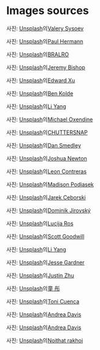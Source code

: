 # Images sources

사진: <a href="https://unsplash.com/ko/%EC%82%AC%EC%A7%84/%EB%B0%A4%EC%97%90%EB%8A%94-%EC%82%B0%EC%97%90-%EB%8F%94-%ED%85%90%ED%8A%B8-3tXhHMFvNc4?utm_content=creditCopyText&utm_medium=referral&utm_source=unsplash">Unsplash</a>의<a href="https://unsplash.com/ko/@valerysysoev?utm_content=creditCopyText&utm_medium=referral&utm_source=unsplash">Valery Sysoev</a>

사진: <a href="https://unsplash.com/ko/%EC%82%AC%EC%A7%84/%ED%9A%8C%EC%83%89-%EA%B8%88%EC%86%8D-%EC%A7%91%EA%B2%8C%EC%99%80-%EB%B6%88%EC%97%90-%EA%B5%AC%EC%9A%B4-%EA%B3%A0%EA%B8%B0-jeiqzOgwwKU?utm_content=creditCopyText&utm_medium=referral&utm_source=unsplash">Unsplash</a>의<a href="https://unsplash.com/ko/@plhrmnn?utm_content=creditCopyText&utm_medium=referral&utm_source=unsplash">Paul Hermann</a>

사진: <a href="https://unsplash.com/ko/%EC%82%AC%EC%A7%84/%EA%B3%A0%EA%B8%B0%EC%99%80-%EC%95%BC%EC%B1%84%EB%A5%BC-%EA%B3%81%EB%93%A4%EC%9D%B8-%EA%B7%B8%EB%A6%B4-0BpPdfrWR6s?utm_content=creditCopyText&utm_medium=referral&utm_source=unsplash">Unsplash</a>의<a href="https://unsplash.com/ko/@bralro?utm_content=creditCopyText&utm_medium=referral&utm_source=unsplash">BRALRO</a>

사진: <a href="https://unsplash.com/ko/%EC%82%AC%EC%A7%84/%ED%95%9C-%EC%82%AC%EB%9E%8C%EC%9D%B4-%EA%B7%B8%EB%A6%B4%EC%97%90%EC%84%9C-%EC%9D%8C%EC%8B%9D%EC%9D%84-%EC%9A%94%EB%A6%AC%ED%95%98%EA%B3%A0-%EC%9E%88%EC%8A%B5%EB%8B%88%EB%8B%A4-ifyCg2yVOSk?utm_content=creditCopyText&utm_medium=referral&utm_source=unsplash">Unsplash</a>의<a href="https://unsplash.com/ko/@jeremybishop?utm_content=creditCopyText&utm_medium=referral&utm_source=unsplash">Jeremy Bishop</a>

사진: <a href="https://unsplash.com/ko/%EC%82%AC%EC%A7%84/%ED%9D%B0%EC%83%89%EA%B3%BC-%EB%B9%A8%EA%B0%84%EC%83%89-%EA%BD%83-%EC%84%B8%EB%9D%BC%EB%AF%B9-%EC%A0%91%EC%8B%9C%EC%97%90-%EC%96%87%EA%B2%8C-%EC%8D%AC-%ED%86%A0%EB%A7%88%ED%86%A0-v7O2vW63A2c?utm_content=creditCopyText&utm_medium=referral&utm_source=unsplash">Unsplash</a>의<a href="https://unsplash.com/ko/@blurjoy?utm_content=creditCopyText&utm_medium=referral&utm_source=unsplash">Edward Xu</a>

사진: <a href="https://unsplash.com/ko/%EC%82%AC%EC%A7%84/%ED%96%87%EB%B3%95%EC%9D%B4-%EC%9E%98-%EB%93%9C%EB%8A%94-%EB%8B%AC%EA%B1%80%EC%9D%84-%EA%B3%81%EB%93%A4%EC%9D%B8-%EB%B9%B5%EC%9D%B4-%ED%9D%B0%EC%83%89-%EC%84%B8%EB%9D%BC%EB%AF%B9-%EC%A0%91%EC%8B%9C%EC%97%90-%EB%8B%B4%EA%B2%A8-%EB%82%98%EC%98%B5%EB%8B%88%EB%8B%A4-FFqNATH27EM?utm_content=creditCopyText&utm_medium=referral&utm_source=unsplash">Unsplash</a>의<a href="https://unsplash.com/ko/@benkolde?utm_content=creditCopyText&utm_medium=referral&utm_source=unsplash">Ben Kolde</a>

사진: <a href="https://unsplash.com/ko/%EC%82%AC%EC%A7%84/%EA%B0%88%EC%83%89-%EB%82%98%EB%AC%B4-%EB%8F%84%EB%A7%88%EC%97%90-%EA%B2%80%EC%9D%80-%EC%9A%94%EB%A6%AC-%EB%83%84%EB%B9%84-ZlveB8hwj4c?utm_content=creditCopyText&utm_medium=referral&utm_source=unsplash">Unsplash</a>의<a href="https://unsplash.com/ko/@ly0ns?utm_content=creditCopyText&utm_medium=referral&utm_source=unsplash">Li Yang</a>

사진: <a href="https://unsplash.com/ko/%EC%82%AC%EC%A7%84/%EB%B0%94%EB%8B%A5%EC%97%90-%EB%88%84%EC%9B%8C%EC%9E%88%EB%8A%94-%EC%84%B1%EC%9D%B8-%EA%B3%A8%EB%93%9C-%EA%B3%A8%EB%93%A0-%EB%A6%AC%ED%8A%B8%EB%A6%AC%EB%B2%84-t7wwffh6x8E?utm_content=creditCopyText&utm_medium=referral&utm_source=unsplash">Unsplash</a>의<a href="https://unsplash.com/ko/@oxendine_?utm_content=creditCopyText&utm_medium=referral&utm_source=unsplash">Michael Oxendine</a>

사진: <a href="https://unsplash.com/ko/%EC%82%AC%EC%A7%84/%EB%B6%88%ED%83%80%EB%8A%94-%EC%BA%A0%ED%94%84-%ED%8C%8C%EC%9D%B4%EC%96%B4-%EC%82%AC%EC%A7%84-rLm4Wq96h_0?utm_content=creditCopyText&utm_medium=referral&utm_source=unsplash">Unsplash</a>의<a href="https://unsplash.com/ko/@chuttersnap?utm_content=creditCopyText&utm_medium=referral&utm_source=unsplash">CHUTTERSNAP</a>

사진: <a href="https://unsplash.com/ko/%EC%82%AC%EC%A7%84/%EB%B6%88%EC%97%90-%ED%95%98%EC%96%80-%EB%A9%B4%EB%B4%89-ooY98n6dUpc?utm_content=creditCopyText&utm_medium=referral&utm_source=unsplash">Unsplash</a>의<a href="https://unsplash.com/ko/@nadyeldems?utm_content=creditCopyText&utm_medium=referral&utm_source=unsplash">Dan Smedley</a>

사진: <a href="https://unsplash.com/ko/%EC%82%AC%EC%A7%84/%EC%95%BC%EA%B0%84-%ED%99%94%EC%9E%AC-%ED%81%B4%EB%A1%9C%EC%A6%88%EC%97%85-%EC%82%AC%EC%A7%84-7qjqQjt7zXQ?utm_content=creditCopyText&utm_medium=referral&utm_source=unsplash">Unsplash</a>의<a href="https://unsplash.com/ko/@joshuanewton?utm_content=creditCopyText&utm_medium=referral&utm_source=unsplash">Joshua Newton</a>

사진: <a href="https://unsplash.com/ko/%EC%82%AC%EC%A7%84/%ED%99%94%EB%8D%95%EC%97%90-%EB%A7%88%EC%8B%9C%EB%A9%9C%EB%A1%9C%EC%9D%98-%EC%84%A0%ED%83%9D%EC%A0%81-%EC%B4%88%EC%A0%90-%EC%82%AC%EC%A7%84-YndHL7gQIJE?utm_content=creditCopyText&utm_medium=referral&utm_source=unsplash">Unsplash</a>의<a href="https://unsplash.com/ko/@lc_photography?utm_content=creditCopyText&utm_medium=referral&utm_source=unsplash">Leon Contreras</a>

사진: <a href="https://unsplash.com/ko/%EC%82%AC%EC%A7%84/%EB%B0%A9%EC%97%90-%EC%B9%A8%EB%8C%80-%EB%AA%87-%EA%B0%9C-fIIrP5HZWLs?utm_content=creditCopyText&utm_medium=referral&utm_source=unsplash">Unsplash</a>의<a href="https://unsplash.com/ko/@madi_pojo?utm_content=creditCopyText&utm_medium=referral&utm_source=unsplash">Madison Podjasek</a>

사진: <a href="https://unsplash.com/ko/%EC%82%AC%EC%A7%84/%EC%84%9C%EB%9E%8D%EC%97%90-%EC%9E%88%EB%8A%94-%EC%9D%80%EC%8B%9D%EA%B8%B0-yw3UaP-5ybM?utm_content=creditCopyText&utm_medium=referral&utm_source=unsplash">Unsplash</a>의<a href="https://unsplash.com/ko/@jarson?utm_content=creditCopyText&utm_medium=referral&utm_source=unsplash">Jarek Ceborski</a>

사진: <a href="https://unsplash.com/ko/%EC%82%AC%EC%A7%84/%ED%85%90%ED%8A%B8-%EC%95%88%EC%97%90-%EB%88%84%EC%9B%8C-%EC%82%B0%EC%9D%84-%EB%82%B4%EB%A0%A4%EB%8B%A4%EB%B3%B4%EB%8A%94-%EC%82%AC%EB%9E%8C-re2LZOB2XvY?utm_content=creditCopyText&utm_medium=referral&utm_source=unsplash">Unsplash</a>의<a href="https://unsplash.com/ko/@dominik_jirovsky?utm_content=creditCopyText&utm_medium=referral&utm_source=unsplash">Dominik Jirovský</a>

사진: <a href="https://unsplash.com/ko/%EC%82%AC%EC%A7%84/%ED%9D%B0-%EB%93%9C%EB%A0%88%EC%8A%A4%EB%A5%BC-%EC%9E%85%EA%B3%A0-%EC%9E%88%EB%8A%94-%EC%97%AC%EC%9E%90-MlCaPR4UTSw?utm_content=creditCopyText&utm_medium=referral&utm_source=unsplash">Unsplash</a>의<a href="https://unsplash.com/ko/@lucija_ros?utm_content=creditCopyText&utm_medium=referral&utm_source=unsplash">Lucija Ros</a>

사진: <a href="https://unsplash.com/ko/%EC%82%AC%EC%A7%84/%ED%91%B8%EB%A5%B8-%EB%82%98%EB%AC%B4-%EA%B7%BC%EC%B2%98%EC%9D%98-%EC%98%A4%EB%A0%8C%EC%A7%80-%EC%BA%A0%ED%95%91-%ED%85%90%ED%8A%B8-y8Ngwq34_Ak?utm_content=creditCopyText&utm_medium=referral&utm_source=unsplash">Unsplash</a>의<a href="https://unsplash.com/ko/@scottagoodwill?utm_content=creditCopyText&utm_medium=referral&utm_source=unsplash">Scott Goodwill</a>

사진: <a href="https://unsplash.com/ko/%EC%82%AC%EC%A7%84/%EC%82%B0%EC%9D%84-%EB%B0%B0%EA%B2%BD%EC%9C%BC%EB%A1%9C-%EB%93%A4%ED%8C%90%EC%97%90-%EC%84%A4%EC%B9%98%EB%90%9C-%ED%85%90%ED%8A%B8-HpNcXyMfYzw?utm_content=creditCopyText&utm_medium=referral&utm_source=unsplash">Unsplash</a>의<a href="https://unsplash.com/ko/@ly0ns?utm_content=creditCopyText&utm_medium=referral&utm_source=unsplash">Li Yang</a>

사진: <a href="https://unsplash.com/ko/%EC%82%AC%EC%A7%84/%EC%A3%BC%ED%99%A9%EC%83%89-%EC%95%BC%EC%99%B8-%ED%85%90%ED%8A%B8-wTVr4HR4SBI?utm_content=creditCopyText&utm_medium=referral&utm_source=unsplash">Unsplash</a>의<a href="https://unsplash.com/ko/@plasticmind?utm_content=creditCopyText&utm_medium=referral&utm_source=unsplash">Jesse Gardner</a>

사진: <a href="https://unsplash.com/ko/%EC%82%AC%EC%A7%84/%EB%B0%A4%EC%97%90%EB%8A%94-%ED%95%9C-%EB%AC%B4%EB%A6%AC%EC%9D%98-%ED%85%90%ED%8A%B8%EA%B0%80-%EB%B6%88%EC%9D%84-%EB%B0%9D%ED%98%94%EC%8A%B5%EB%8B%88%EB%8B%A4-rPrtQyp2Hno?utm_content=creditCopyText&utm_medium=referral&utm_source=unsplash">Unsplash</a>의<a href="https://unsplash.com/ko/@loverhythm?utm_content=creditCopyText&utm_medium=referral&utm_source=unsplash">Justin Zhu</a>

사진: <a href="https://unsplash.com/ko/%EC%82%AC%EC%A7%84/%EA%B7%B8%EB%A3%B9-%EC%96%91%EA%B3%A0%EA%B8%B0-%EB%A8%B9%EB%8A%94-%EC%9E%94%EB%94%94-KjLD6XBNWek?utm_content=creditCopyText&utm_medium=referral&utm_source=unsplash">Unsplash</a>의<a href="https://unsplash.com/ko/@liz99?utm_content=creditCopyText&utm_medium=referral&utm_source=unsplash">童 彤</a>

사진: <a href="https://unsplash.com/ko/%EC%82%AC%EC%A7%84/%EB%B6%84%ED%99%8D%EC%83%89-%ED%8C%BD%EC%B0%BD%EC%8B%9D-%ED%94%8C%EB%9D%BC%EB%B0%8D%EA%B3%A0%EC%99%80-%EB%85%B9%EC%83%89-%ED%8C%BD%EC%B0%BD%EC%8B%9D-%EB%B0%98%EC%A7%80-55MySYrKf5w?utm_content=creditCopyText&utm_medium=referral&utm_source=unsplash">Unsplash</a>의<a href="https://unsplash.com/ko/@tonicuenca?utm_content=creditCopyText&utm_medium=referral&utm_source=unsplash">Toni Cuenca</a>

사진: <a href="https://unsplash.com/ko/%EC%82%AC%EC%A7%84/%EC%B9%A8%EB%8C%80%EC%97%90-%ED%9D%B0%EC%83%89-%EC%B9%A8%EB%8C%80-%EB%A6%B0%EB%84%A8-TqvycjCsI6A?utm_content=creditCopyText&utm_medium=referral&utm_source=unsplash">Unsplash</a>의<a href="https://unsplash.com/ko/@andreaedavis?utm_content=creditCopyText&utm_medium=referral&utm_source=unsplash">Andrea Davis</a>

사진: <a href="https://unsplash.com/ko/%EC%82%AC%EC%A7%84/%EA%B0%88%EC%83%89-%EB%82%98%EB%AC%B4-%ED%85%8C%EC%9D%B4%EB%B8%94-%EC%98%86%EC%97%90-%ED%9D%B0%EC%83%89-%EC%86%8C%ED%8C%8C-nbI8gqbBaHo?utm_content=creditCopyText&utm_medium=referral&utm_source=unsplash">Unsplash</a>의<a href="https://unsplash.com/ko/@andreaedavis?utm_content=creditCopyText&utm_medium=referral&utm_source=unsplash">Andrea Davis</a>

사진: <a href="https://unsplash.com/ko/%EC%82%AC%EC%A7%84/%ED%9D%B0-%EB%B2%BD%EC%97%90-%EC%9E%A5%EC%B0%A9-%EB%90%9C-%EC%8B%A4%EB%B2%84-%EC%83%A4%EC%9B%8C-%ED%97%A4%EB%93%9C-gikFNjNd1iM?utm_content=creditCopyText&utm_medium=referral&utm_source=unsplash">Unsplash</a>의<a href="https://unsplash.com/ko/@noithatrakhoi?utm_content=creditCopyText&utm_medium=referral&utm_source=unsplash">Noithat rakhoi</a>
